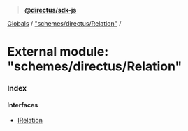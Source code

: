 > **[@directus/sdk-js](../README.md)**

[Globals](../README.md) / ["schemes/directus/Relation"](_schemes_directus_relation_.md) /

# External module: "schemes/directus/Relation"

### Index

#### Interfaces

* [IRelation](../interfaces/_schemes_directus_relation_.irelation.md)